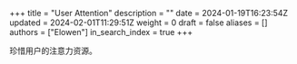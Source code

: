 +++
title = "User Attention"
description = ""
date = 2024-01-19T16:23:54Z
updated = 2024-02-01T11:29:51Z
weight = 0
draft = false
aliases = []
authors = ["Elowen"]
in_search_index = true
+++

珍惜用户的注意力资源。
